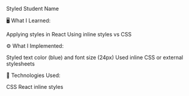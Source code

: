 Styled Student Name

🖥 What I Learned:

Applying styles in React
Using inline styles vs CSS

⚙ What I Implemented:

Styled text color (blue) and font size (24px)
Used inline CSS or external stylesheets

🔧 Technologies Used:

CSS
React inline styles
